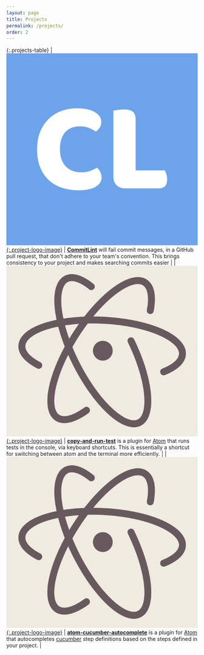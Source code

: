 ```yaml
---
layout: page
title: Projects
permalink: /projects/
order: 2
---
```


{:.projects-table}
| [![commitlint-logo](/assets/commitlint-logo.png){:.project-logo-image}](https://commitlint.com/) | [**CommitLint**](https://commitlint.com/) will fail commit messages, in a GitHub pull request, that don't adhere to your team's convention. This brings consistency to your project and makes searching commits easier |
| [![atom-editor-logo](/assets/atom-editor-logo.png){:.project-logo-image}](https://github.com/tomkadwill/copy-and-run-test) | [**copy-and-run-test**](https://github.com/tomkadwill/copy-and-run-test) is a plugin for [Atom](https://atom.io/) that runs tests in the console, via keyboard shortcuts. This is essentially a shortcut for switching between atom and the terminal more efficiently. |
| [![atom-editor-logo](/assets/atom-editor-logo.png){:.project-logo-image}](https://github.com/tomkadwill/atom-cucumber-autocomplete) | [**atom-cucumber-autocomplete**](https://github.com/tomkadwill/atom-cucumber-autocomplete) is a plugin for [Atom](https://atom.io/) that autocompletes [cucumber](https://cucumber.io/) step definitions based on the steps defined in your project. |
